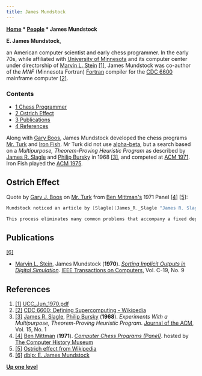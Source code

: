 ```yaml
---
title: James Mundstock
---
```

**[Home](Home "Home") \* [People](People "People") \* James Mundstock**


**E. James Mundstock**,  

an American computer scientist and early chess programmer. 
In the early 70s, while affiliated with [University of Minnesota](University_of_Minnesota "University of Minnesota") and its computer center under directorship of [Marvin L. Stein](Mathematician#MLStein "Mathematician") <a id="cite-note-1" href="#cite-ref-1">[1]</a>, 
James Mundstock was co-author of the *MNF* (Minnesota Fortran) [Fortran](Fortran "Fortran") compiler for the [CDC 6600](CDC_6600 "CDC 6600") mainframe computer <a id="cite-note-2" href="#cite-ref-2">[2]</a>. 



### Contents


* [1 Chess Programmer](#chess-programmer)
* [2 Ostrich Effect](#ostrich-effect)
* [3 Publications](#publications)
* [4 References](#references)






Along with [Gary Boos](Gary_Boos "Gary Boos"), James Mundstock developed the chess programs [Mr. Turk](Mr._Turk "Mr. Turk") and [Iron Fish](Iron_Fish "Iron Fish"). 
Mr Turk did not use [alpha-beta](Alpha-Beta "Alpha-Beta"), but a search based on a *Multipurpose, Theorem-Proving Heuristic Program* as described by [James R. Slagle](James_R._Slagle "James R. Slagle") and [Philip Bursky](Philip_Bursky "Philip Bursky") in 1968 <a id="cite-note-3" href="#cite-ref-3">[3]</a>, and competed at [ACM 1971](ACM_1971 "ACM 1971").
Iron Fish played the [ACM 1975](ACM_1975 "ACM 1975").



## Ostrich Effect


Quote by [Gary J. Boos](Gary_Boos "Gary Boos") on [Mr. Turk](Mr._Turk "Mr. Turk") from [Ben Mittman's](Ben_Mittman "Ben Mittman") 1971 Panel <a id="cite-note-4" href="#cite-ref-4">[4]</a> <a id="cite-note-5" href="#cite-ref-5">[5]</a>:




```C++
Mundstock noticed an article by [Slagle](James_R._Slagle "James R. Slagle") and [Bursky](Philip_Bursky "Philip Bursky") in the [Journal of the ACM](ACM#Journal "ACM"), that pointed toward an algorithm that seemed better than [alpha-beta](Alpha-Beta "Alpha-Beta") pruning. Based upon this article, and guided by Mundstock, I wrote a lookahead routine whose main theme is that the best line is analyzed until it is shown that it is no longer the best line.

```


```C++
This process eliminates many common problems that accompany a fixed depth search, one of which is the **[Ostrich Effect](Horizon_Effect "Horizon Effect")** which existed in even [Northwestern University's](Northwestern_University "Northwestern University")  [Chess 3.0](Chess_(Program) "Chess (Program)"). Tests showed that in a small set of positions, *Mr. Turk* could find the main variation on the first try. We believe that the basic theme of our lookahead routine is better than alpha-beta pruning. ... 

```

## Publications


<a id="cite-note-6" href="#cite-ref-6">[6]</a>



* [Marvin L. Stein](Mathematician#MLStein "Mathematician"), James Mundstock (**1970**). *[Sorting Implicit Outputs in Digital Simulation](https://ieeexplore.ieee.org/document/1671645)*. [IEEE Transactions on Computers](IEEE#TOC "IEEE"), Vol. C-19, No. 9


## References


1. <a id="cite-ref-1" href="#cite-note-1">[1]</a> [UCC\_Jun\_1970.pdf](https://conservancy.umn.edu/bitstream/handle/11299/157360/UCC_Jun_1970.pdf?sequence=1&isAllowed=y)
2. <a id="cite-ref-2" href="#cite-note-2">[2]</a> [CDC 6600: Defining Supercomputing - Wikipedia](https://en.wikipedia.org/wiki/Control_Data_Corporation#CDC_6600:_defining_supercomputing)
3. <a id="cite-ref-3" href="#cite-note-3">[3]</a> [James R. Slagle](James_R._Slagle "James R. Slagle"), [Philip Bursky](Philip_Bursky "Philip Bursky") (**1968**). *Experiments With a Multipurpose, Theorem-Proving Heuristic Program*. [Journal of the ACM](ACM#Journal "ACM"), Vol. 15, No. 1
4. <a id="cite-ref-4" href="#cite-note-4">[4]</a> [Ben Mittman](Ben_Mittman "Ben Mittman") (**1971**). *[Computer Chess Programs (Panel)](http://www.computerhistory.org/chess/full_record.php?iid=doc-431614f6d1ee8)*. hosted by [The Computer History Museum](The_Computer_History_Museum "The Computer History Museum")
5. <a id="cite-ref-5" href="#cite-note-5">[5]</a> [Ostrich effect from Wikipedia](https://en.wikipedia.org/wiki/Ostrich_effect)
6. <a id="cite-ref-6" href="#cite-note-6">[6]</a> [dblp: E. James Mundstock](https://dblp.org/pers/hd/m/Mundstock:E=_James)

**[Up one level](Engines "Engines")**







 
